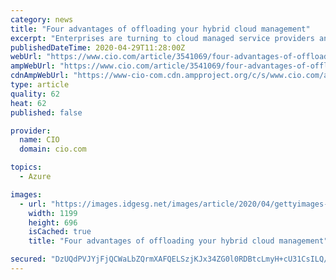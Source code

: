 ```yaml
---
category: news
title: "Four advantages of offloading your hybrid cloud management"
excerpt: "Enterprises are turning to cloud managed service providers and their sophisticated management tools to help them with their hybrid clouds."
publishedDateTime: 2020-04-29T11:28:00Z
webUrl: "https://www.cio.com/article/3541069/four-advantages-of-offloading-your-hybrid-cloud-management.html"
ampWebUrl: "https://www.cio.com/article/3541069/four-advantages-of-offloading-your-hybrid-cloud-management.amp.html"
cdnAmpWebUrl: "https://www-cio-com.cdn.ampproject.org/c/s/www.cio.com/article/3541069/four-advantages-of-offloading-your-hybrid-cloud-management.amp.html"
type: article
quality: 62
heat: 62
published: false

provider:
  name: CIO
  domain: cio.com

topics:
  - Azure

images:
  - url: "https://images.idgesg.net/images/article/2020/04/gettyimages-1159742407-1-100840141-large.jpg"
    width: 1199
    height: 696
    isCached: true
    title: "Four advantages of offloading your hybrid cloud management"

secured: "DzUQdPVJYjFjQCWaLbZQrmXAFQELSzjKJx34ZG0l0RDBtcLmyH+cU31CsILQ/R51AQdwMXMHzaFkP6Glv3K6O3i09x6THcBodWX1O3fJ2OKi04PymaAu5GAZrTWg6KyBANbp9cl7RXQWO6RNKWM4U4ADDm5NU4STL47y1na+87ULSn0R3ibeyLhrjD71aOdp8lyU46VS1Hh87EkicUhUjKfKIjqwQ3/QO9xGXuWpzxKo6SyuySQ+Y4iK9W2Lywe8Pse4fBytuOJ/nWP9NT+AN5lgBIGosUeXzUQyBkf2Jw6WQ3cCG+vAySdN5KvhAFiT;MdBziBbMfkg68jU3N2vh6A=="
---
```



